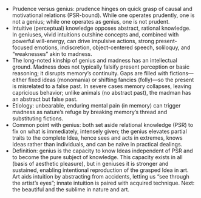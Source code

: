 - Prudence versus genius: prudence hinges on quick grasp of causal and motivational relations (PSR-bound). While one operates prudently, one is not a genius; while one operates as genius, one is not prudent.
- Intuitive (perceptual) knowledge opposes abstract, rational knowledge. In geniuses, vivid intuitions outshine concepts and, combined with powerful will-energy, can drive impulsive actions, strong present-focused emotions, indiscretion, object-centered speech, soliloquy, and “weaknesses” akin to madness.
- The long-noted kinship of genius and madness has an intellectual ground. Madness does not typically falsify present perception or basic reasoning; it disrupts memory’s continuity. Gaps are filled with fictions—either fixed ideas (monomania) or shifting fancies (folly)—so the present is misrelated to a false past. In severe cases memory collapses, leaving capricious behavior; unlike animals (no abstract past), the madman has an abstract but false past.
- Etiology: unbearable, enduring mental pain (in memory) can trigger madness as nature’s refuge by breaking memory’s thread and substituting fictions.
- Common point with genius: both set aside relational knowledge (PSR) to fix on what is immediately, intensely given; the genius elevates partial traits to the complete Idea, hence sees and acts in extremes, knows Ideas rather than individuals, and can be naïve in practical dealings.
- Definition: genius is the capacity to know Ideas independent of PSR and to become the pure subject of knowledge. This capacity exists in all (basis of aesthetic pleasure), but in geniuses it is stronger and sustained, enabling intentional reproduction of the grasped Idea in art. Art aids intuition by abstracting from accidents, letting us “see through the artist’s eyes”; innate intuition is paired with acquired technique. Next: the beautiful and the sublime in nature and art.
